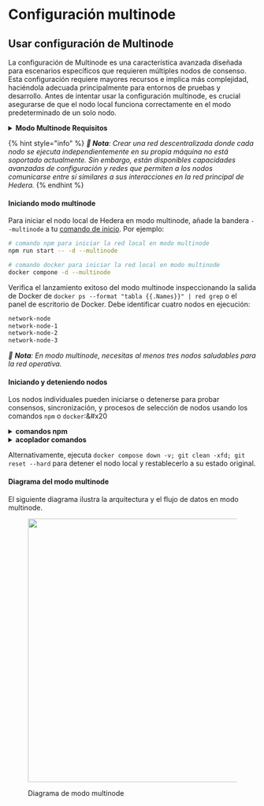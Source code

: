 # Configuración multinode

## Usar configuración de Multinode

La configuración de Multinode es una característica avanzada diseñada para escenarios específicos que requieren múltiples nodos de consenso. Esta configuración requiere mayores recursos e implica más complejidad, haciéndola adecuada principalmente para entornos de pruebas y desarrollo. Antes de intentar usar la configuración multinode, es crucial asegurarse de que el nodo local funciona correctamente en el modo predeterminado de un solo nodo.

<details>

<summary><strong>Modo Multinode Requisitos</strong></summary>

Para ejecutar el modo multinode, asegurarse de que las siguientes configuraciones se establecen como mínimo en las **Configuraciones** de Docker -> **Recursos** y al menos 14 GB de memoria están disponibles para Docker:

- **CPUs:** 6
- **Memoria:** 14 GB
- **Intercambio:** 1 GB
- **Tamaño de imagen de disco:** 64 GB

<img src="../../.gitbook/assets/localnode-multinode-requirements.png" alt="" data-size="original">

</details>

{% hint style="info" %}
_**📣 Nota**: Crear una red descentralizada donde cada nodo se ejecuta independientemente en su propia máquina no está soportado actualmente. Sin embargo, están disponibles capacidades avanzadas de configuración y redes que permiten a los nodos comunicarse entre sí similares a sus interacciones en la red principal de Hedera._
{% endhint %}

#### **Iniciando modo multinode**

Para iniciar el nodo local de Hedera en modo multinode, añade la bandera `--multinode` a tu [comando de inicio](single-node-configuration.md#npm). Por ejemplo:

```bash
# comando npm para iniciar la red local en modo multinode
npm run start -- -d --multinode

# comando docker para iniciar la red local en modo multinode
docker compone -d --multinode
```

Verifica el lanzamiento exitoso del modo multinode inspeccionando la salida de Docker de `docker ps --format "tabla {{.Names}}" | red grep` o el panel de escritorio de Docker. Debe identificar cuatro nodos en ejecución:

```bash
network-node
network-node-1
network-node-2
network-node-3
```

_📣 **Nota**: En modo multinode, necesitas al menos tres nodos saludables para la red operativa._

#### **Iniciando y deteniendo nodos**

Los nodos individuales pueden iniciarse o detenerse para probar consensos, sincronización, y procesos de selección de nodos usando los comandos `npm` o `docker`:&#x20

<details>

<summary><strong>comandos npm</strong></summary>

```bash
# comando npm para iniciar un nodo individual
npm run start network-node-3

# comando npm para detener un nodo individual
npm run stop network-node-3

# comando npm para reiniciar un nodo individual
npm run restart network-node-3
```

</details>

<details>

<summary><strong>acoplador comandos</strong></summary>

```bash
# Comando Docker para iniciar un nodo individual
docker compone start network-node-3

# Comando Docker para detener un nodo individual
docker compone stop network-node-3

# Comando Docker para reiniciar un nodo individual
docker compone reinicio network-node-3

# Comando Docker para comprobar los registros del nodo individual
docker compone logs network-node-3 -f

# Comando Docker para detener la red local y eliminar contenedores
docker compone registros
```

</details>

Alternativamente, ejecuta `docker compose down -v; git clean -xfd; git reset --hard` para detener el nodo local y restablecerlo a su estado original.

#### Diagrama del modo multinode

El siguiente diagrama ilustra la arquitectura y el flujo de datos en modo multinode.

<figure><img src="../../.gitbook/assets/multinode-diagram.jpeg" alt="" width="535"><figcaption><p>Diagrama de modo multinode</p></figcaption></figure>
